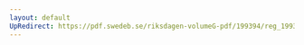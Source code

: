 ```yaml
---
layout: default
UpRedirect: https://pdf.swedeb.se/riksdagen-volumeG-pdf/199394/reg_199394/reg_199394_0337.pdf
---
```

